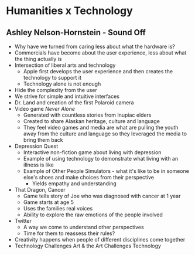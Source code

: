 # Humanities x Technology
## Ashley Nelson-Hornstein - Sound Off
- Why have we turned from caring less about what the hardware is?
- Commercials have become about the user experience, less about what the thing actually is
- Intersection of liberal arts and technology
    - Apple first develops the user experience and then creates the technology to support it
    - Technology alone is not enough
- Hide the complexity from the user
- We strive for simple and intuitive interfaces
- Dr. Land and creation of the first Polaroid camera
- Video game *Never Alone*
    - Generated with countless stories from Inupiac elders
    - Created to share Alaskan heritage, culture and language
    - They feel video games and media are what are pulling the youth away from the culture and language so they leveraged the media to bring them back
- Depression Quest
    - Interactive non-fiction game about living with depression
    - Example of using technology to demonstrate what living with an illness is like
    - Example of Other People Simulators - what it's like to be in someone else's shoes and make choices from their perspective
        - Yields empathy and understanding
- That Dragon, Cancer
    - Game tells story of Joe who was diagnosed with cancer at 1 year
    - Game starts at age 5
    - Uses the families real voices
    - Ability to explore the raw emotions of the people involved
- Twitter
    - A way we come to understand other perspectives
    - Time for them to reassess their rules?
- Creativity happens when people of different disciplines come together
- Technology Challenges Art & the Art Challenges Technology
